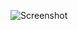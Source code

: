 ![Screenshot](https://raw.githubusercontent.com/Cryakl/Ultimate-RAT-Collection/refs/heads/main/SylaRat/Syla%20R.A.T.%200.8/Screenshot.png)
